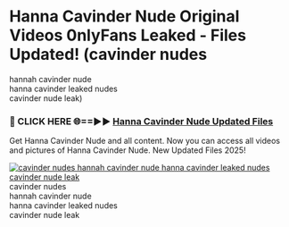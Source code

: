 # Hanna Cavinder Nude Original Videos 0nlyFans Leaked - Files Updated! (cavinder nudes<br>
hannah cavinder nude<br>
hanna cavinder leaked nudes<br>
cavinder nude leak)

<h3>🔴 CLICK HERE 🌐==►► <a href="https://tinyurl.com/2p9ay9w9" rel="nofollow">Hanna Cavinder Nude Updated Files</a></h3>

Get Hanna Cavinder Nude and all content. Now you can access all videos and pictures of Hanna Cavinder Nude. New Updated Files 2025!

[![cavinder nudes<br>
hannah cavinder nude<br>
hanna cavinder leaked nudes<br>
cavinder nude leak](https://i.imgur.com/KQgVmj3.gif)](https://tinyurl.com/2p9ay9w9)
cavinder nudes<br>
hannah cavinder nude<br>
hanna cavinder leaked nudes<br>
cavinder nude leak